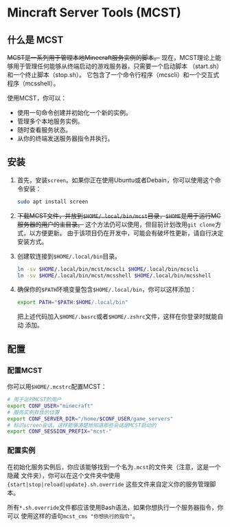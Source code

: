 # Mincraft Server Tools (MCST)

## 什么是 MCST

~~MCST是一系列用于管理本地Minecraft服务实例的脚本。~~
现在，MCST理论上能够用于管理任何能够从终端启动的游戏服务器，只需要一个启动脚本
（start.sh）和一个终止脚本（stop.sh）。
它包含了一个命令行程序（mcscli）和一个交互式程序（mcsshell）。

使用MCST，你可以：
- 使用一句命令创建并初始化一个新的实例。
- 管理多个本地服务实例。
- 随时查看服务状态。
- 从你的终端发送服务器指令并执行。

## 安装

1. 首先，安装`screen`。如果你正在使用Ubuntu或者Debain，你可以使用这个命令安装：
    ```bash
    sudo apt install screen
    ```
2. ~~下载MCST文件，并放到`$HOME/.local/bin/mcst`目录，`$HOME`是用于运行MC服务器的用户的主目录。~~
   这个方法仍可以使用，但目前计划改用`git clone`方式，以方便更新。
   由于该项目仍在开发中，可能会有破坏性更新，请自行决定安装方式。

3. 创建软连接到`$HOME/.local/bin`目录。
   ```bash
   ln -sv $HOME/.local/bin/mcst/mcscli $HOME/.local/bin/mcscli
   ln -sv $HOME/.local/bin/mcst/mcsshell $HOME/.local/bin/mcsshell
   ```

4. 确保你的`$PATH`环境变量包含`$HOME/.local/bin`，你可以这样添加：
   ```bash
   export PATH="$PATH:$HOME/.local/bin"
   ```
   把上述代码加入`$HOME/.basrc`或者`$HOME/.zshrc`文件，这样在你登录时就能自动
   添加。

## 配置

### 配置MCST

你可以用`$HOME/.mcstrc`配置MCST：
```bash
# 用于运行MCST的用户
export CONF_USER="minecraft"
# 服务实例存放的位置
export CONF_SERVER_DIR="/home/$CONF_USER/game_servers"
# 标识screen会话，这样能够清楚地知道那些会话是MCST启动的
export CONF_SESSION_PREFIX="mcst-"
```

### 配置实例

在初始化服务实例后，你应该能够找到一个名为`.mcst`的文件夹（注意，这是一个隐藏
文件夹），你可以在这个文件夹中使用`{start|stop|reload|update}.sh.override`
这些文件来自定义你的服务管理脚本。

所有`*.sh.override`文件都应该使用Bash语法，如果你想执行一个服务器指令，你可以
使用这样的语句`mcst_cms "你想执行的指令"`。
